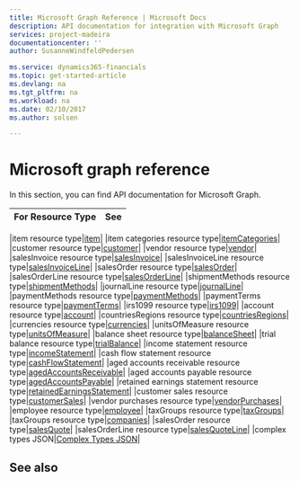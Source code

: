 ```yaml
---
title: Microsoft Graph Reference | Microsoft Docs
description: API documentation for integration with Microsoft Graph
services: project-madeira
documentationcenter: ''
author: SusanneWindfeldPedersen

ms.service: dynamics365-financials
ms.topic: get-started-article
ms.devlang: na
ms.tgt_pltfrm: na
ms.workload: na
ms.date: 02/10/2017
ms.author: solsen

---
```

# Microsoft graph reference
In this section, you can find API documentation for Microsoft Graph.

|For Resource Type|See|
|-----------------|---|

|item resource type|[item](../resources/dynamics_item.md)|
|item categories resource type|[itemCategories](../resources/dynamics_itemcategories.md)|
|customer resource type|[customer](../resources/dynamics_customer.md)|
|vendor resource type|[vendor](../resources/dynamics_vendor.md)|
|salesInvoice resource type|[salesInvoice](../resources/dynamics_salesinvoice.md)|
|salesInvoiceLine resource type|[salesInvoiceLine](../resources/dynamics_salesinvoiceline.md)|
|salesOrder resource type|[salesOrder](../resources/dynamics_salesorder.md)|
|salesOrderLine resource type|[salesOrderLine](../resources/dynamics_salesorderline.md)|
|shipmentMethods resource type|[shipmentMethods](../resources/dynamics_shipmentmethods.md)|
|journalLine resource type|[journalLine](../resources/dynamics_journalline.md)|
|paymentMethods resource type|[paymentMethods](../resources/dynamics_paymentmethods.md)|
|paymentTerms resource type|[paymentTerms](../resources/dynamics_paymentterms.md)|
|irs1099 resource type|[irs1099](../resources/dynamics_irs1099.md)|
|account resource type|[account](../resources/dynamics_account.md)|
|countriesRegions resource type|[countriesRegions](../resources/dynamics_countriesregions.md)|
|currencies resource type|[currencies](../resources/dynamics_currencies.md)|
|unitsOfMeasure resource type|[unitsOfMeasure](../resources/dynamics_unitsofmeasure.md)|
|balance sheet resource type|[balanceSheet](../resources/dynamics_balancesheet.md)|
|trial balance resource type|[trialBalance](../resources/dynamics_trialbalance.md)|
|income statement resource type|[incomeStatement](../resources/dynamics_incomestatement.md)|
|cash flow statement resource type|[cashFlowStatement](../resources/dynamics_cashflowstatement.md)|
|aged accounts receivable resource type|[agedAccountsReceivable](../resources/dynamics_agedaccountsreceivable.md)|
|aged accounts payable resource type|[agedAccountsPayable](../resources/dynamics_agedaccountspayable.md)|
|retained earnings statement resource type|[retainedEarningsStatement](../resources/dynamics_retainedearningsstatement.md)|
|customer sales resource type|[customerSales](../resources/dynamics_customersales.md)|
|vendor purchases resource type|[vendorPurchases](../resources/dynamics_vendorpurchases.md)|
|employee resource type|[employee](../resources/dynamics_employee.md)|
|taxGroups resource type|[taxGroups](../resources/dynamics_taxGroups.md)|
|taxGroups resource type|[companies](../resources/dynamics_companies.md)|
|salesOrder resource type|[salesQuote](../resources/dynamics_salesquote.md)|
|salesOrderLine resource type|[salesQuoteLine](../resources/dynamics_salesquoteline.md)|
|complex types JSON|[Complex Types JSON](../resources/dynamics_complex_types.md)|

## See also
